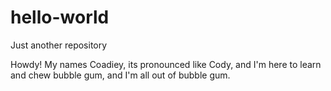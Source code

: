# hello-world
Just another repository

Howdy! My names Coadiey, its pronounced like Cody, and I'm here to learn and chew bubble gum, and I'm all out of bubble gum. 

